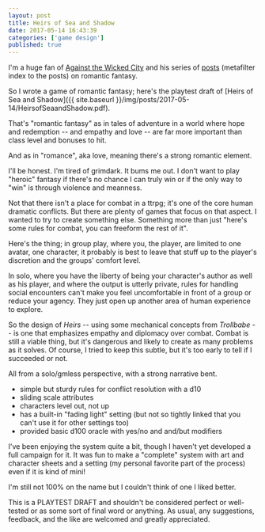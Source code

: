 ```yaml
---
layout: post
title: Heirs of Sea and Shadow
date: 2017-05-14 16:43:39
categories: ['game design']
published: true
---
```


I'm a huge fan of [Against the Wicked City](http://udan-adan.blogspot.co.uk/) and his series of [posts](http://www.metafilter.com/163987/Romance-and-Romantic-Fantasy-in-Tabletop-Roleplaying-Games) (metafilter index to the posts) on romantic fantasy.

So I wrote a game of romantic fantasy; here's the playtest draft of [Heirs of Sea and Shadow]({{ site.baseurl }}/img/posts/2017-05-14/HeirsofSeaandShadow.pdf).

<!--more-->

That's "romantic fantasy" as in tales of adventure in a world where hope and redemption -- and empathy and love -- are far more important than class level and bonuses to hit.

And as in "romance", aka love, meaning there's a strong romantic element.

I'll be honest. I'm tired of grimdark. It bums me out. I don't want to play "heroic" fantasy if there's no chance I can truly win or if the only way to "win" is through violence and meanness.

Not that there isn't a place for combat in a ttrpg; it's one of the core human dramatic conflicts. But there are plenty of games that focus on that aspect. I wanted to try to create something else. Something more than just "here's some rules for combat, you can freeform the rest of it".

Here's the thing; in group play, where you, the player, are limited to one avatar, one character, it probably is best to leave that stuff up to the player's discretion and the groups' comfort level.

In solo, where you have the liberty of being your character's author as well as his player, and where the output is utterly private, rules for handling social encounters can't make you feel uncomfortable in front of a group or reduce your agency. They just open up another area of human experience to explore.

So the design of *Heirs* -- using some mechanical concepts from *Trollbabe* -- is one that emphasizes empathy and diplomacy over combat. Combat is still a viable thing, but it's dangerous and likely to create as many problems as it solves. Of course, I tried to keep this subtle, but it's too early to tell if I succeeded or not.

All from a solo/gmless perspective, with a strong narrative bent.

* simple but sturdy rules for conflict resolution with a d10
* sliding scale attributes
* characters level out, not up
* has a built-in "fading light" setting (but not so tightly linked that you can't use it for other settings too)
* provided basic d100 oracle with yes/no and and/but modifiers

I've been enjoying the system quite a bit, though I haven't yet developed a full campaign for it. It was fun to make a "complete" system with art and character sheets and a setting (my personal favorite part of the process) even if it is kind of mini!

I'm still not 100% on the name but I couldn't think of one I liked better.

This is a PLAYTEST DRAFT and shouldn't be considered perfect or well-tested or as some sort of final word or anything. As usual, any suggestions, feedback, and the like are welcomed and greatly appreciated.

